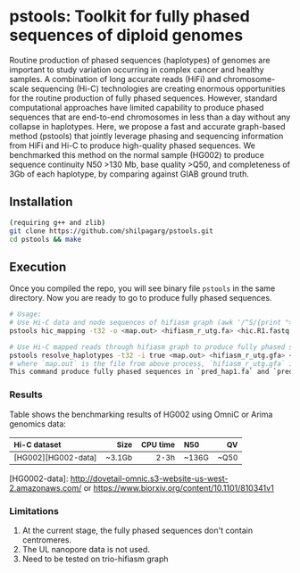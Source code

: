 # pstools: Toolkit for fully phased sequences of diploid genomes 

Routine production of phased sequences (haplotypes) of genomes are important to study variation occurring in complex cancer and healthy samples. A combination of long accurate reads (HiFi) and chromosome-scale sequencing (Hi-C) technologies are creating enormous opportunities for the routine production of fully phased sequences. However, standard computational approaches have limited capability to produce phased sequences that are end-to-end chromosomes in less than a day without any collapse in haplotypes. Here, we propose a fast and accurate graph-based method (pstools) that jointly leverage phasing and sequencing information from HiFi and Hi-C to produce high-quality phased sequences. We benchmarked this method on the normal sample (HG002) to produce sequence continuity N50 >130 Mb, base quality >Q50, and completeness of 3Gb of each haplotype, by comparing against GIAB ground truth. 

## Installation
```sh
(requiring g++ and zlib)
git clone https://github.com/shilpagarg/pstools.git
cd pstools && make
```

## Execution
Once you compiled the repo, you will see binary file `pstools` in the same directory.
Now you are ready to go to produce fully phased sequences.

```sh
# Usage: 
# Use Hi-C data and node sequences of hifiasm graph (awk '/^S/{print ">"$2;print $3}' hifiasm_r_utg.gfa > hifiasm_r_utg.fa)
pstools hic_mapping -t32 -o <map.out> <hifiasm_r_utg.fa> <hic.R1.fastq.gz> <hic.R2.fastq.gz>

# Use Hi-C mapped reads through hifiasm graph to produce fully phased sequences
pstools resolve_haplotypes -t32 -i true <map.out> <hifiasm_r_utg.gfa> <out>
# where `map.out` is the file from above process, `hifiasm_r_utg.gfa` is the hifiasm r_utg graph and `out` is the output directory name.
This command produce fully phased sequences in `pred_hap1.fa` and `pred_hap2.fa`.  
```

### Results
Table shows the benchmarking results of HG002 using OmniC or Arima genomics data: 

|<sub>Hi-C dataset<sub>|<sub>Size<sub>|<sub>CPU time<sub>|<sub> N50<sub>|<sub> QV<sub>|
|:---------------|-----:|--------------------:|:----------|-------:|
|<sub>[HG002][HG002-data]</sub>|<sub>~3.1Gb</sub> |<sub>2-3h</sub> |<sub>~136G</sub>|<sub>~Q50</sub>|


[HG0002-data]: http://dovetail-omnic.s3-website-us-west-2.amazonaws.com/ or https://www.biorxiv.org/content/10.1101/810341v1

### Limitations
1. At the current stage, the fully phased sequences don't contain centromeres.
2. The UL nanopore data is not used.
3. Need to be tested on trio-hifiasm graph
 


